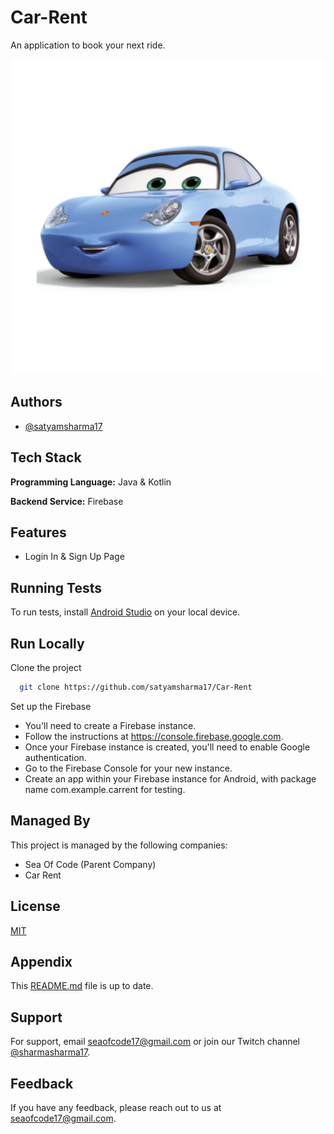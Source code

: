# Car-Rent
An application to book your next ride.


![Logo](https://github.com/satyamsharma17/Car-Rent/blob/master/app/src/main/ic_launcher-playstore.png?raw=true)

## Authors

- [@satyamsharma17](https://www.github.com/satyamsharma17)

## Tech Stack

**Programming Language:** Java & Kotlin

**Backend Service:** Firebase

## Features

- Login In & Sign Up Page

## Running Tests

To run tests, install [Android Studio](https://developer.android.com/studio) on your local device.

## Run Locally

Clone the project

```bash
  git clone https://github.com/satyamsharma17/Car-Rent
```

Set up the Firebase

- You'll need to create a Firebase instance.
- Follow the instructions at https://console.firebase.google.com.
- Once your Firebase instance is created, you'll need to enable Google authentication.
- Go to the Firebase Console for your new instance.
- Create an app within your Firebase instance for Android, with package name com.example.carrent for testing.
  
## Managed By

This project is managed by the following companies:

- Sea Of Code (Parent Company)
- Car Rent
  
## License

[MIT](https://github.com/satyamsharma17/Car-Rent/blob/master/LICENSE)
  
## Appendix

This [README.md](https://github.com/satyamsharma17/Car-Rent/blob/master/README.md) file is up to date.

## Support

For support, email seaofcode17@gmail.com or join our Twitch channel [@sharmasharma17](https://www.twitch.tv/sharmasatyam17).

## Feedback

If you have any feedback, please reach out to us at seaofcode17@gmail.com.
